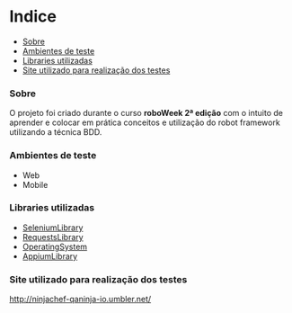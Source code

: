 # Indice
- [Sobre](#-sobre)
- [Ambientes de teste](#-ambientes-de-teste)
- [Libraries utilizadas](#-libraries-utilizadas)
- [Site utilizado para realização dos testes](#-site-utilizado-para-realização-dos-testes)


### Sobre

O projeto foi criado durante o curso **roboWeek 2ª edição** com o intuito de aprender e colocar em prática conceitos e utilização do robot framework utilizando a técnica BDD.

### Ambientes de teste
- Web
- Mobile

### Libraries utilizadas

- [SeleniumLibrary](https://github.com/robotframework/SeleniumLibrary)
- [RequestsLibrary](https://github.com/MarketSquare/robotframework-requests#readme)
- [OperatingSystem](http://robotframework.org/robotframework/latest/libraries/OperatingSystem.html)
- [AppiumLibrary](https://github.com/serhatbolsu/robotframework-appiumlibrary)

### Site utilizado para realização dos testes
http://ninjachef-qaninja-io.umbler.net/




